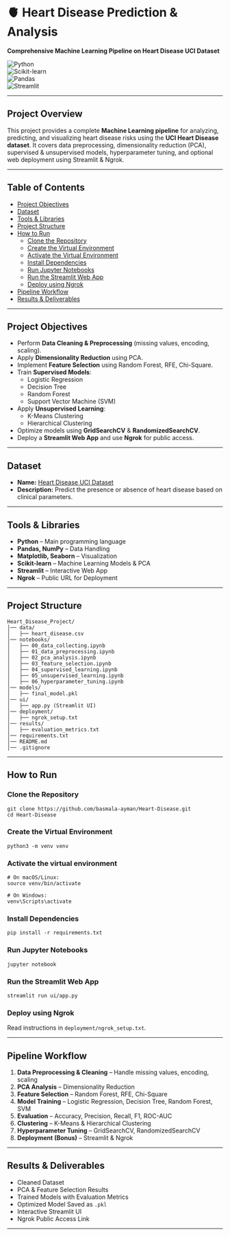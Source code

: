 # 🫀 Heart Disease Prediction & Analysis  
**Comprehensive Machine Learning Pipeline on Heart Disease UCI Dataset**

![Python](https://img.shields.io/badge/Python-3.8+-blue.svg)  
![Scikit-learn](https://img.shields.io/badge/Scikit--learn-ML%20Models-orange.svg)  
![Pandas](https://img.shields.io/badge/Pandas-Data%20Processing-yellow.svg)  
![Streamlit](https://img.shields.io/badge/Streamlit-Web%20App-brightgreen.svg)  

---

## Project Overview  
This project provides a complete **Machine Learning pipeline** for analyzing, predicting, and visualizing heart disease risks using the **UCI Heart Disease dataset**. It covers data preprocessing, dimensionality reduction (PCA), supervised & unsupervised models, hyperparameter tuning, and optional web deployment using Streamlit & Ngrok. 

---

## Table of Contents
- [Project Objectives](#project-objectives)  
- [Dataset](#dataset)
- [Tools & Libraries](#tools--libraries)
- [Project Structure](#project-structure)  
- [How to Run](#how-to-run)
  - [Clone the Repository](#clone-the-repository)  
  - [Create the Virtual Environment](#create-the-virtual-environment)  
  - [Activate the Virtual Environment](#activate-the-virtual-environment)  
  - [Install Dependencies](#install-dependencies)  
  - [Run Jupyter Notebooks](#run-jupyter-notebooks)  
  - [Run the Streamlit Web App](#run-the-streamlit-web-app)  
  - [Deploy using Ngrok](#deploy-using-ngrok)  
- [Pipeline Workflow](#pipeline-workflow)  
- [Results & Deliverables](#results--deliverables)
---

## Project Objectives  
- Perform **Data Cleaning & Preprocessing** (missing values, encoding, scaling).  
- Apply **Dimensionality Reduction** using PCA.  
- Implement **Feature Selection** using Random Forest, RFE, Chi-Square.
- Train **Supervised Models**:
  - Logistic Regression  
  - Decision Tree  
  - Random Forest  
  - Support Vector Machine (SVM)  
- Apply **Unsupervised Learning**:
  - K-Means Clustering  
  - Hierarchical Clustering  
- Optimize models using **GridSearchCV** & **RandomizedSearchCV**.  
- Deploy a **Streamlit Web App** and use **Ngrok** for public access.  

---

## Dataset
- **Name:** [Heart Disease UCI Dataset](https://archive.ics.uci.edu/ml/datasets/heart+Disease)  
- **Description:** Predict the presence or absence of heart disease based on clinical parameters.  

---

## Tools & Libraries  
- **Python** – Main programming language  
- **Pandas, NumPy** – Data Handling  
- **Matplotlib, Seaborn** – Visualization  
- **Scikit-learn** – Machine Learning Models & PCA  
- **Streamlit** – Interactive Web App 
- **Ngrok** – Public URL for Deployment 

---

## Project Structure
```
Heart_Disease_Project/
│── data/
│   ├── heart_disease.csv
│── notebooks/
│   ├── 00_data_collecting.ipynb
│   ├── 01_data_preprocessing.ipynb
│   ├── 02_pca_analysis.ipynb
│   ├── 03_feature_selection.ipynb
│   ├── 04_supervised_learning.ipynb
│   ├── 05_unsupervised_learning.ipynb
│   ├── 06_hyperparameter_tuning.ipynb
│── models/
│   ├── final_model.pkl
│── ui/
│   ├── app.py (Streamlit UI)
│── deployment/
│   ├── ngrok_setup.txt
│── results/
│   ├── evaluation_metrics.txt
│── requirements.txt
│── README.md
│── .gitignore
```

---

## How to Run  

### Clone the Repository
```
git clone https://github.com/basmala-ayman/Heart-Disease.git
cd Heart-Disease
```

### Create the Virtual Environment
```
python3 -m venv venv
```

### Activate the virtual environment
```
# On macOS/Linux:
source venv/bin/activate
```
```
# On Windows:
venv\Scripts\activate
```

### Install Dependencies
```
pip install -r requirements.txt
```

### Run Jupyter Notebooks
```
jupyter notebook
```

### Run the Streamlit Web App
```
streamlit run ui/app.py
```

### Deploy using Ngrok
Read instructions in `deployment/ngrok_setup.txt`.  

---

## Pipeline Workflow  
1. **Data Preprocessing & Cleaning** – Handle missing values, encoding, scaling  
2. **PCA Analysis** – Dimensionality Reduction  
3. **Feature Selection** – Random Forest, RFE, Chi-Square
4. **Model Training** – Logistic Regression, Decision Tree, Random Forest, SVM  
5. **Evaluation** – Accuracy, Precision, Recall, F1, ROC-AUC  
6. **Clustering** – K-Means & Hierarchical Clustering  
7. **Hyperparameter Tuning** – GridSearchCV, RandomizedSearchCV  
8. **Deployment (Bonus)** – Streamlit & Ngrok  

---

## Results & Deliverables  
- Cleaned Dataset  
- PCA & Feature Selection Results  
- Trained Models with Evaluation Metrics  
- Optimized Model Saved as `.pkl`  
- Interactive Streamlit UI
- Ngrok Public Access Link

---

